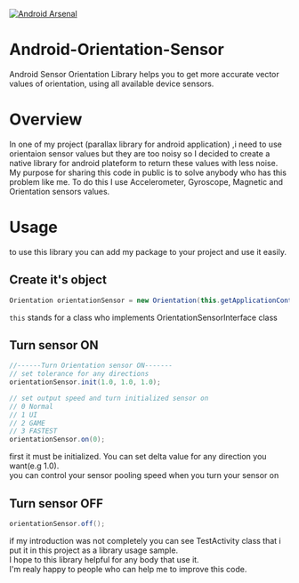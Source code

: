 [![Android Arsenal](https://img.shields.io/badge/Android%20Arsenal-Android--Orientation--Sensor-green.svg?style=flat)](https://android-arsenal.com/details/1/2107)


Android-Orientation-Sensor
==========================

Android Sensor Orientation Library helps you to get more accurate vector values of orientation, using all available device sensors.

Overview
========
In one of my project (parallax library for android application) ,i need to use orientaion sensor values but they are too noisy so I decided to create a native library for android plateform to return these values with less noise.
My purpose for sharing this code in public is to solve anybody who has this problem like me.
To do this I use Accelerometer, Gyroscope, Magnetic and Orientation sensors values.

Usage
=====
to use this library you can add my package to your project and use it easily.

Create it's object
------------------
```java
Orientation orientationSensor = new Orientation(this.getApplicationContext(), this);
```
`this` stands for a class who implements OrientationSensorInterface class

Turn sensor ON
--------------
```java
//------Turn Orientation sensor ON-------
// set tolerance for any directions
orientationSensor.init(1.0, 1.0, 1.0);

// set output speed and turn initialized sensor on
// 0 Normal
// 1 UI
// 2 GAME
// 3 FASTEST
orientationSensor.on(0);
```
first it must be initialized. You can set delta value for any direction you want(e.g 1.0).    
you can control your sensor pooling speed when you turn your sensor on


Turn sensor OFF
---------------
```java
orientationSensor.off();
```

if my introduction was not completely you can see TestActivity class that i put it in this project as a library usage sample.    
I hope to this library helpful for any body that use it.    
I'm realy happy to people who can help me to improve this code.

